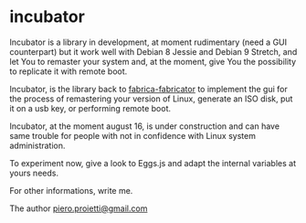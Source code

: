 # incubator

Incubator is a library in development, at moment rudimentary (need a GUI counterpart) but it work well with Debian 8 Jessie and Debian 9 Stretch, and let You to remaster your system and, at the moment, give You the
possibility to replicate it with remote boot.

Incubator, is the library back  to [fabrica-fabricator](http://github.com/pieroproietti/fabrica-fabricator) to implement the gui for the process of remastering your version of Linux, generate an ISO disk, put it on a usb key, or performing remote boot.

Incubator, at the moment august 16, is under construction and can have same trouble for people with not in confidence with Linux system administration.

To experiment now, give a look to Eggs.js and adapt the internal variables at yours needs.

For other informations, write me.

The author
piero.proietti@gmail.com

